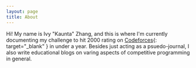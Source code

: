 ```yaml
---
layout: page
title: About
---
```


Hi! My name is Ivy "Kaunta" Zhang, and this is where I'm currently documenting
my challenge to hit 2000 rating on
[Codeforces](https://codeforces.com/profile/Kaunta){: target="_blank" } in under
a year. Besides just acting as a psuedo-journal, I also write educational blogs
on varing aspects of competitive programming in general.
